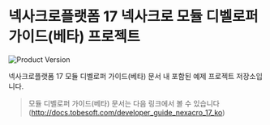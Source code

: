 # 넥사크로플랫폼 17 넥사크로 모듈 디벨로퍼 가이드(베타) 프로젝트

![Product Version](https://img.shields.io/badge/nexacro%20module%20developer-beta-blue.svg)

넥사크로플랫폼 17 모듈 디벨로퍼 가이드(베타) 문서 내 포함된 예제 프로젝트 저장소입니다.

> 모듈 디벨로퍼 가이드(베타) 문서는 다음 링크에서 볼 수 있습니다 (http://docs.tobesoft.com/developer_guide_nexacro_17_ko)
